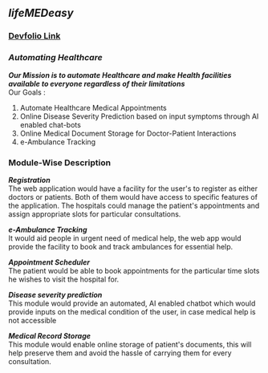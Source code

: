 ## *lifeMEDeasy*

### [Devfolio Link](https://devfolio.co/submissions/lifemedeasy)
### *Automating Healthcare*
*__Our Mission is to automate Healthcare and make Health facilities available to everyone regardless of their limitations__* <br />
Our Goals :
   1. Automate Healthcare Medical Appointments
   2. Online Disease Severity Prediction based on input symptoms through AI enabled chat-bots
   3. Online Medical Document Storage for Doctor-Patient Interactions
   4. e-Ambulance Tracking 

### Module-Wise Description
*__Registration__* <br/>
The web application would have a facility for the user's to register as either doctors or patients. Both of them would have access to specific features of the application.
The hospitals could manage the patient's appointments and assign appropriate slots for particular consultations. 

*__e-Ambulance Tracking__* <br/>
It would aid people in urgent need of medical help, the web app would provide the facility to book and track ambulances for essential help.

*__Appointment Scheduler__* <br/>
The patient would be able to book appointments for the particular time slots he wishes to visit the hospital for.

*__Disease severity prediction__* <br/>
This module would provide an automated, AI enabled chatbot which would provide inputs on the medical condition of the user, in case medical help is not accessible

*__Medical Record Storage__* <br/>
This module would enable online storage of patient's documents, this will help preserve them and avoid the hassle of carrying them for every consultation.





